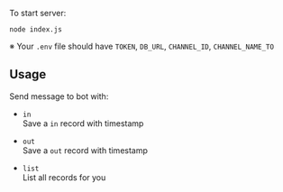 To start server:
```
node index.js
```
※ Your `.env` file should have `TOKEN`, `DB_URL`, `CHANNEL_ID`, `CHANNEL_NAME_TO`

## Usage
Send message to bot with:
* `in`  
  Save a `in` record with timestamp

* `out`  
  Save a `out` record with timestamp

* `list`  
  List all records for you

